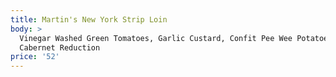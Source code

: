 ```yaml
---
title: Martin's New York Strip Loin
body: >
  Vinegar Washed Green Tomatoes, Garlic Custard, Confit Pee Wee Potatoes,
  Cabernet Reduction
price: '52'
---
```



